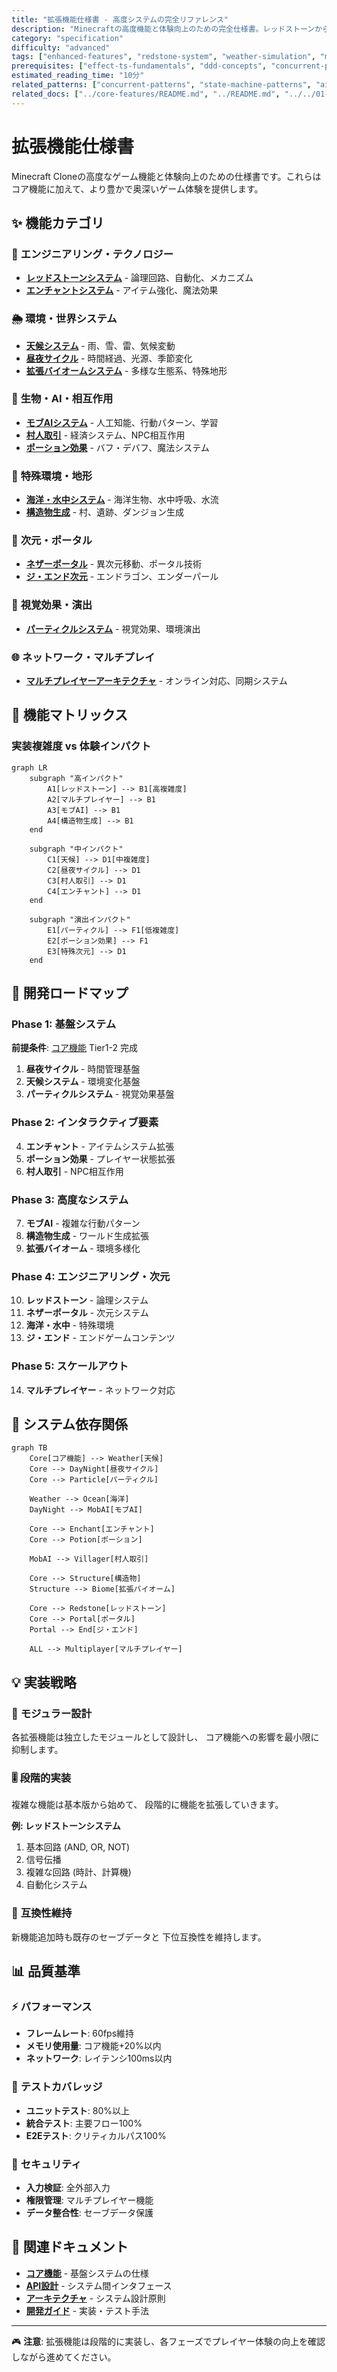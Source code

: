 ```yaml
---
title: "拡張機能仕様書 - 高度システムの完全リファレンス"
description: "Minecraftの高度機能と体験向上のための完全仕様書。レッドストーンからマルチプレイヤーまでの高度なシステム設計。"
category: "specification"
difficulty: "advanced"
tags: ["enhanced-features", "redstone-system", "weather-simulation", "multiplayer", "advanced-mechanics", "ai-systems"]
prerequisites: ["effect-ts-fundamentals", "ddd-concepts", "concurrent-programming", "ai-basics"]
estimated_reading_time: "10分"
related_patterns: ["concurrent-patterns", "state-machine-patterns", "ai-behavior-patterns"]
related_docs: ["../core-features/README.md", "../README.md", "../../01-architecture/README.md"]
---
```


# 拡張機能仕様書

Minecraft Cloneの高度なゲーム機能と体験向上のための仕様書です。これらはコア機能に加えて、より豊かで奥深いゲーム体験を提供します。

## ✨ 機能カテゴリ

### 🔧 **エンジニアリング・テクノロジー**
- **[レッドストーンシステム](01-redstone-system.md)** - 論理回路、自動化、メカニズム
- **[エンチャントシステム](06-enchantment-system.md)** - アイテム強化、魔法効果

### 🌦️ **環境・世界システム**
- **[天候システム](02-weather-system.md)** - 雨、雪、雷、気候変動
- **[昼夜サイクル](03-day-night-cycle.md)** - 時間経過、光源、季節変化
- **[拡張バイオームシステム](12-extended-biome-system.md)** - 多様な生態系、特殊地形

### 🧬 **生物・AI・相互作用**
- **[モブAIシステム](04-mob-ai-system.md)** - 人工知能、行動パターン、学習
- **[村人取引](05-villager-trading.md)** - 経済システム、NPC相互作用
- **[ポーション効果](07-potion-effects.md)** - バフ・デバフ、魔法システム

### 🌊 **特殊環境・地形**
- **[海洋・水中システム](11-ocean-underwater-system.md)** - 海洋生物、水中呼吸、水流
- **[構造物生成](09-structure-generation.md)** - 村、遺跡、ダンジョン生成

### 🌌 **次元・ポータル**
- **[ネザーポータル](08-nether-portals.md)** - 異次元移動、ポータル技術
- **[ジ・エンド次元](13-the-end-dimension.md)** - エンドラゴン、エンダーパール

### 🎨 **視覚効果・演出**
- **[パーティクルシステム](14-particle-system.md)** - 視覚効果、環境演出

### 🌐 **ネットワーク・マルチプレイ**
- **[マルチプレイヤーアーキテクチャ](10-multiplayer-architecture.md)** - オンライン対応、同期システム

## 🎯 機能マトリックス

### 実装複雑度 vs 体験インパクト

```mermaid
graph LR
    subgraph "高インパクト"
        A1[レッドストーン] --> B1[高複雑度]
        A2[マルチプレイヤー] --> B1
        A3[モブAI] --> B1
        A4[構造物生成] --> B1
    end

    subgraph "中インパクト"
        C1[天候] --> D1[中複雑度]
        C2[昼夜サイクル] --> D1
        C3[村人取引] --> D1
        C4[エンチャント] --> D1
    end

    subgraph "演出インパクト"
        E1[パーティクル] --> F1[低複雑度]
        E2[ポーション効果] --> F1
        E3[特殊次元] --> D1
    end
```

## 🚀 開発ロードマップ

### Phase 1: 基盤システム
**前提条件**: [コア機能](../core-features/) Tier1-2 完成
1. **昼夜サイクル** - 時間管理基盤
2. **天候システム** - 環境変化基盤
3. **パーティクルシステム** - 視覚効果基盤

### Phase 2: インタラクティブ要素
4. **エンチャント** - アイテムシステム拡張
5. **ポーション効果** - プレイヤー状態拡張
6. **村人取引** - NPC相互作用

### Phase 3: 高度なシステム
7. **モブAI** - 複雑な行動パターン
8. **構造物生成** - ワールド生成拡張
9. **拡張バイオーム** - 環境多様化

### Phase 4: エンジニアリング・次元
10. **レッドストーン** - 論理システム
11. **ネザーポータル** - 次元システム
12. **海洋・水中** - 特殊環境
13. **ジ・エンド** - エンドゲームコンテンツ

### Phase 5: スケールアウト
14. **マルチプレイヤー** - ネットワーク対応

## 🔗 システム依存関係

```mermaid
graph TB
    Core[コア機能] --> Weather[天候]
    Core --> DayNight[昼夜サイクル]
    Core --> Particle[パーティクル]

    Weather --> Ocean[海洋]
    DayNight --> MobAI[モブAI]

    Core --> Enchant[エンチャント]
    Core --> Potion[ポーション]

    MobAI --> Villager[村人取引]

    Core --> Structure[構造物]
    Structure --> Biome[拡張バイオーム]

    Core --> Redstone[レッドストーン]
    Core --> Portal[ポータル]
    Portal --> End[ジ・エンド]

    ALL --> Multiplayer[マルチプレイヤー]
```

## 💡 実装戦略

### 🧩 **モジュラー設計**
各拡張機能は独立したモジュールとして設計し、
コア機能への影響を最小限に抑制します。

### 🎚️ **段階的実装**
複雑な機能は基本版から始めて、
段階的に機能を拡張していきます。

**例: レッドストーンシステム**
1. 基本回路 (AND, OR, NOT)
2. 信号伝播
3. 複雑な回路 (時計、計算機)
4. 自動化システム

### 🔄 **互換性維持**
新機能追加時も既存のセーブデータと
下位互換性を維持します。

## 📊 品質基準

### ⚡ **パフォーマンス**
- **フレームレート**: 60fps維持
- **メモリ使用量**: コア機能+20%以内
- **ネットワーク**: レイテンシ100ms以内

### 🧪 **テストカバレッジ**
- **ユニットテスト**: 80%以上
- **統合テスト**: 主要フロー100%
- **E2Eテスト**: クリティカルパス100%

### 🔐 **セキュリティ**
- **入力検証**: 全外部入力
- **権限管理**: マルチプレイヤー機能
- **データ整合性**: セーブデータ保護

## 🔗 関連ドキュメント

- **[コア機能](../core-features/)** - 基盤システムの仕様
- **[API設計](../02-api-design/)** - システム間インタフェース
- **[アーキテクチャ](../../01-architecture/)** - システム設計原則
- **[開発ガイド](../../03-guides/)** - 実装・テスト手法

---

🎮 **注意**: 拡張機能は段階的に実装し、各フェーズでプレイヤー体験の向上を確認しながら進めてください。